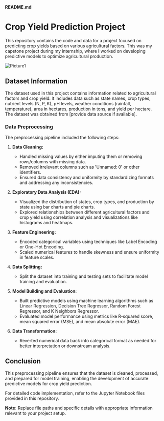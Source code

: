 **README.md**

# Crop Yield Prediction Project

This repository contains the code and data for a project focused on predicting crop yields based on various agricultural factors. This was my capstone project during my internship, where I worked on developing predictive models to optimize agricultural production.

![Picture1](https://github.com/iamashishwasnik/Crop-Prediction-project/assets/147370129/c58b4d30-61bb-4137-a2bd-95d4e4594555)


## Dataset Information

The dataset used in this project contains information related to agricultural factors and crop yield. It includes data such as state names, crop types, nutrient levels (N, P, K), pH levels, weather conditions (rainfall, temperature), area in hectares, production in tons, and yield per hectare. The dataset was obtained from [provide data source if available].

### Data Preprocessing

The preprocessing pipeline included the following steps:

1. **Data Cleaning:**
   - Handled missing values by either imputing them or removing rows/columns with missing data.
   - Removed irrelevant columns such as 'Unnamed: 0' or other identifiers.
   - Ensured data consistency and uniformity by standardizing formats and addressing any inconsistencies.

2. **Exploratory Data Analysis (EDA):**
   - Visualized the distribution of states, crop types, and production by state using bar charts and pie charts.
   - Explored relationships between different agricultural factors and crop yield using correlation analysis and visualizations like histograms and heatmaps.

3. **Feature Engineering:**
   - Encoded categorical variables using techniques like Label Encoding or One-Hot Encoding.
   - Scaled numerical features to handle skewness and ensure uniformity in feature scales.

4. **Data Splitting:**
   - Split the dataset into training and testing sets to facilitate model training and evaluation.

5. **Model Building and Evaluation:**
   - Built predictive models using machine learning algorithms such as Linear Regression, Decision Tree Regressor, Random Forest Regressor, and K Neighbors Regressor.
   - Evaluated model performance using metrics like R-squared score, mean squared error (MSE), and mean absolute error (MAE).

6. **Data Transformation:**
   - Reverted numerical data back into categorical format as needed for better interpretation or downstream analysis.

## Conclusion

This preprocessing pipeline ensures that the dataset is cleaned, processed, and prepared for model training, enabling the development of accurate predictive models for crop yield prediction.

For detailed code implementation, refer to the Jupyter Notebook files provided in this repository.

**Note:** Replace file paths and specific details with appropriate information relevant to your project setup.
